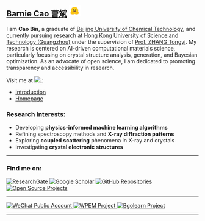 
## [Barnie Cao 曹斌](http://www.caobin.asia/)  <img src="./logo.jpeg" alt="Logo" width="30" height="30">

I am **Cao Bin**, a graduate of [Beijing University of Chemical Technology](https://www.buct.edu.cn/main.htm), and currently pursuing research at [Hong Kong University of Science and Technology (Guangzhou)](https://www.hkust-gz.edu.cn/) under the supervision of [Prof. ZHANG Tongyi](https://gbaaa.org.hk/en-us/article/67). My research is centered on AI-driven computational materials science, particularly focusing on crystal structure analysis, generation, and Bayesian optimization. As an advocate of open science, I am dedicated to promoting transparency and accessibility in research.

Visit me at <a href='https://scholar.google.com/citations?user=XXCuRdoAAAAJ&hl=zh-CN&authuser=1'>
  <img src="https://img.shields.io/badge/Google%20Scholar--blue?logo=Google%20Scholar&style=flat&labelColor=f6f6f6">
</a>:
- [Introduction](https://bin-cao.github.io/caobin/)
- [Homepage](http://www.caobin.asia/)



### Research Interests:
+ Developing **physics-informed machine learning algorithms**
+ Refining spectroscopy methods and **X-ray diffraction patterns**
+ Exploring **coupled scattering** phenomena in X-ray and crystals
+ Investigating **crystal electronic structures**

---

### Find me on:
[![ResearchGate](https://img.shields.io/badge/ResearchGate-Bin%20Cao-yellowgreen)](https://www.researchgate.net/profile/Bin-Cao-37)
[![Google Scholar](https://img.shields.io/badge/Google%20Scholar-Bin%20CAO-orange)](https://scholar.google.com.hk/citations?user=XXCuRdoAAAAJ&hl=zh-CN)
[![GitHub Repositories](https://img.shields.io/badge/Repositories-GitHub-blue)](https://github.com/Bin-Cao?tab=repositories)
[![Open Source Projects](https://img.shields.io/badge/Open--source%20Projects-PyPI-orange)](https://pypi.org/user/CaoBin/)

---

<a href="https://mp.weixin.qq.com/s/4etGcIri-AXUT5GAKL0cJg" target="_blank">
    <img width="210" height="70" alt="WeChat Public Account" src="https://github.com/Bin-Cao/Bin-Cao/assets/86995074/461ad549-551f-45ad-8fe4-0ec717917a1d">
</a>
<a href="https://github.com/WPEM" target="_blank">
    <img width="280" height="80" alt="WPEM Project" src="https://github.com/Bin-Cao/Bin-Cao/assets/86995074/26cb31c8-7072-4eee-be32-934a870d1bb9">
</a>
<a href="https://github.com/Bgolearn" target="_blank">
    <img width="280" height="80" alt="Bgolearn Project" src="https://github.com/user-attachments/assets/4e551dff-525b-4784-9789-e0abc4708fdc">
</a>

---
